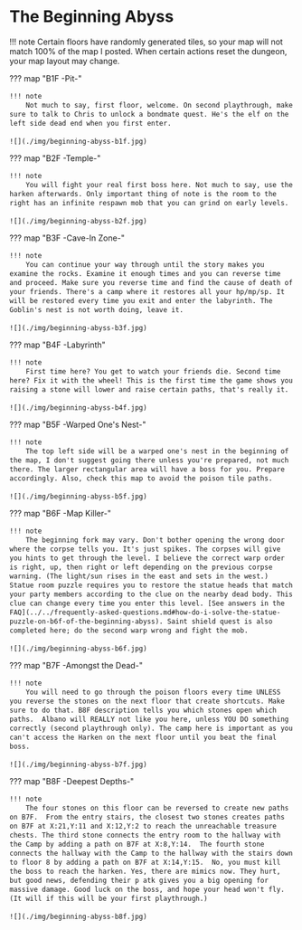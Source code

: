 # The Beginning Abyss

!!! note
    Certain floors have randomly generated tiles, so your map will not match 100% of the map I posted.  When certain actions reset the dungeon, your map layout may change. 

??? map "B1F -Pit-"

    !!! note
        Not much to say, first floor, welcome. On second playthrough, make sure to talk to Chris to unlock a bondmate quest. He's the elf on the left side dead end when you first enter.

    ![](./img/beginning-abyss-b1f.jpg)

??? map "B2F -Temple-"

    !!! note
        You will fight your real first boss here. Not much to say, use the harken afterwards. Only important thing of note is the room to the right has an infinite respawn mob that you can grind on early levels.

    ![](./img/beginning-abyss-b2f.jpg)

??? map "B3F -Cave-In Zone-"

    !!! note
        You can continue your way through until the story makes you examine the rocks. Examine it enough times and you can reverse time and proceed. Make sure you reverse time and find the cause of death of your friends. There's a camp where it restores all your hp/mp/sp. It will be restored every time you exit and enter the labyrinth. The Goblin's nest is not worth doing, leave it.

    ![](./img/beginning-abyss-b3f.jpg)

??? map "B4F -Labyrinth"

    !!! note
        First time here? You get to watch your friends die. Second time here? Fix it with the wheel! This is the first time the game shows you raising a stone will lower and raise certain paths, that's really it.

    ![](./img/beginning-abyss-b4f.jpg)

??? map "B5F -Warped One's Nest-"

    !!! note
        The top left side will be a warped one's nest in the beginning of the map, I don't suggest going there unless you're prepared, not much there. The larger rectangular area will have a boss for you. Prepare accordingly. Also, check this map to avoid the poison tile paths.

    ![](./img/beginning-abyss-b5f.jpg)

??? map "B6F -Map Killer-"

    !!! note
        The beginning fork may vary. Don't bother opening the wrong door where the corpse tells you. It's just spikes. The corpses will give you hints to get through the level. I believe the correct warp order is right, up, then right or left depending on the previous corpse warning. (The light/sun rises in the east and sets in the west.) Statue room puzzle requires you to restore the statue heads that match your party members according to the clue on the nearby dead body. This clue can change every time you enter this level. [See answers in the FAQ](../../frequently-asked-questions.md#how-do-i-solve-the-statue-puzzle-on-b6f-of-the-beginning-abyss). Saint shield quest is also completed here; do the second warp wrong and fight the mob.

    ![](./img/beginning-abyss-b6f.jpg)

??? map "B7F -Amongst the Dead-"
    
    !!! note
        You will need to go through the poison floors every time UNLESS you reverse the stones on the next floor that create shortcuts. Make sure to do that. B8F description tells you which stones open which paths.  Albano will REALLY not like you here, unless YOU DO something correctly (second playthrough only). The camp here is important as you can't access the Harken on the next floor until you beat the final boss. 

    ![](./img/beginning-abyss-b7f.jpg)

??? map "B8F -Deepest Depths-"

    !!! note
        The four stones on this floor can be reversed to create new paths on B7F.  From the entry stairs, the closest two stones creates paths on B7F at X:21,Y:11 and X:12,Y:2 to reach the unreachable treasure chests. The third stone connects the entry room to the hallway with the Camp by adding a path on B7F at X:8,Y:14.  The fourth stone connects the hallway with the Camp to the hallway with the stairs down to floor 8 by adding a path on B7F at X:14,Y:15.  No, you must kill the boss to reach the harken. Yes, there are mimics now. They hurt, but good news, defending their p atk gives you a big opening for massive damage. Good luck on the boss, and hope your head won't fly. (It will if this will be your first playthrough.)

    ![](./img/beginning-abyss-b8f.jpg)
